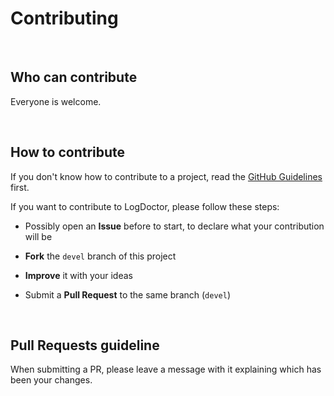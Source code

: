 # Contributing

<br/>

## Who can contribute

Everyone is welcome.

<br/>

## How to contribute

If you don't know how to contribute to a project, read the [GitHub Guidelines](https://docs.github.com/en/get-started/quickstart/contributing-to-projects) first.

If you want to contribute to LogDoctor, please follow these steps:

  - Possibly open an **Issue** before to start, to declare what your contribution will be

  - **Fork** the `devel` branch of this project

  - **Improve** it with your ideas

  - Submit a **Pull Request** to the same branch (`devel`)

<br/>

## Pull Requests guideline

When submitting a PR, please leave a message with it explaining which has been your changes.

<br/>
